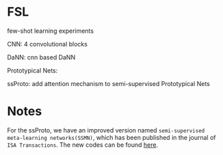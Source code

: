 # FSL
few-shot learning experiments

CNN: 4 convolutional blocks

DaNN: cnn based DaNN

Prototypical Nets:

ssProto: add attention mechanism to semi-supervised Prototypical Nets

# Notes
For the ssProto, we have an improved version named `semi-supervised meta-learning networks(SSMN)`, which has been published in the journal of `ISA Transactions`. The new codes can be found [here](https://github.com/fyancy/SSMN).
